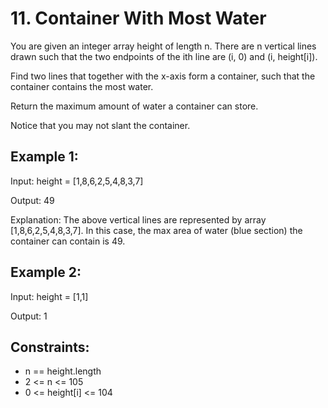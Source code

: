 # 11. Container With Most Water
You are given an integer array height of length n. There are n vertical lines drawn such that the two endpoints of the ith line are (i, 0) and (i, height[i]).

Find two lines that together with the x-axis form a container, such that the container contains the most water.

Return the maximum amount of water a container can store.

Notice that you may not slant the container.

 

## Example 1:


Input: height = [1,8,6,2,5,4,8,3,7]<p>
Output: 49<p>
Explanation: The above vertical lines are represented by array [1,8,6,2,5,4,8,3,7]. In this case, the max area of water (blue section) the container can contain is 49.
## Example 2:

Input: height = [1,1]<p>
Output: 1
 

## Constraints:

- n == height.length
- 2 <= n <= 105
- 0 <= height[i] <= 104